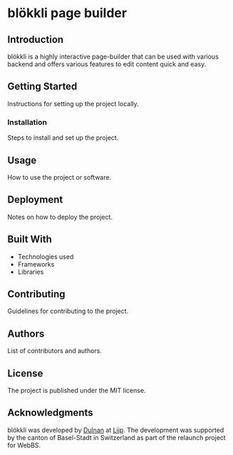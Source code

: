 # blökkli page builder

## Introduction

blökkli is a highly interactive page-builder that can be used with various
backend and offers various features to edit content quick and easy.

## Getting Started

Instructions for setting up the project locally.

### Installation

Steps to install and set up the project.

## Usage

How to use the project or software.

## Deployment

Notes on how to deploy the project.

## Built With

- Technologies used
- Frameworks
- Libraries

## Contributing

Guidelines for contributing to the project.

## Authors

List of contributors and authors.

## License

The project is published under the MIT license.

## Acknowledgments

blökkli was developed by [Dulnan](https://github.com/dulnan) at [Liip](https://www.liip.ch/). The development was supported by the canton of Basel-Stadt in Switzerland as part of the relaunch project for WebBS. 

